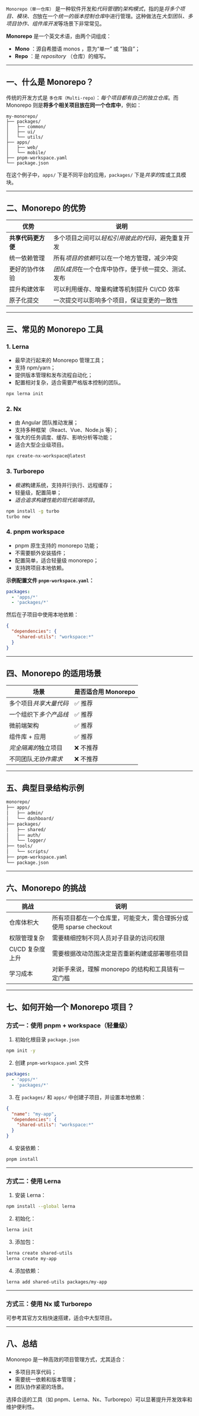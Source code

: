 `Monorepo（单一仓库）` 是一种软件开发和*代码管理*的*架构模式*，指的是*将多个项目、模块、包*放在一个*统一的版本控制仓库*中进行管理。这种做法在*大型团队、多项目协作、组件库开发*等场景下非常常见。

**Monorepo** 是一个英文术语，由两个词组成：
- **Mono** ：源自希腊语 monos ，意为“单一” 或 “独自”；
- **Repo** ：是 _repository_ （仓库）的缩写。

---

## 一、什么是 Monorepo？

传统的开发方式是 `多仓库（Multi-repo）`：*每个项目都有自己的独立仓库*。而 Monorepo 则是**将多个相关项目放在同一个仓库中**，例如：

```
my-monorepo/
├── packages/
│   ├── common/
│   ├── ui/
│   └── utils/
├── apps/
│   ├── web/
│   └── mobile/
├── pnpm-workspace.yaml
└── package.json
```

在这个例子中，`apps/` 下是不同平台的应用，`packages/` 下是*共享的*库或工具模块。

---

## 二、Monorepo 的优势

| 优势          | 说明                          |
| ----------- | --------------------------- |
| **共享代码更方便** | 多个项目之间可以*轻松引用彼此的代码*，避免重复开发  |
| 统一依赖管理      | 所有*项目的依赖*可以在一个地方管理，减少冲突     |
| 更好的协作体验     | *团队成员*在一个仓库中协作，便于统一提交、测试、发布 |
| 提升构建效率      | 可以利用缓存、增量构建等机制提升 CI/CD 效率   |
| 原子化提交       | 一次提交可以影响多个项目，保证变更的一致性       |

---

## 三、常见的 Monorepo 工具

### 1. Lerna
- 最早流行起来的 Monorepo 管理工具；
- 支持 npm/yarn；
- 提供版本管理和发布流程自动化；
- 配置相对复杂，适合需要严格版本控制的团队。

```bash
npx lerna init
```

### 2. Nx
- 由 Angular 团队推动发展；
- 支持多种框架（React、Vue、Node.js 等）；
- 强大的任务调度、缓存、影响分析等功能；
- 适合大型企业级项目。

```bash
npx create-nx-workspace@latest
```

### 3. Turborepo
- *极速*构建系统，支持并行执行、远程缓存；
- 轻量级，配置简单；
- *适合追求构建性能的现代前端项目*。

```bash
npm install -g turbo
turbo new
```

### 4. pnpm workspace
- pnpm 原生支持的 monorepo 功能；
- 不需要额外安装插件；
- 配置简单，适合轻量级 monorepo；
- 支持跨项目本地依赖。

**示例配置文件 `pnpm-workspace.yaml`：**

```yaml
packages:
  - 'apps/*'
  - 'packages/*'
```

然后在子项目中使用本地依赖：

```json
{
  "dependencies": {
    "shared-utils": "workspace:*"
  }
}
```

---

## 四、Monorepo 的适用场景

| 场景           | 是否适合用 Monorepo |
| ------------ | -------------- |
| 多个项目*共享大量代码* | ✅ 推荐           |
| 一个组织下*多个产品线* | ✅ 推荐           |
| 微前端架构        | ✅ 推荐           |
| 组件库 + 应用     | ✅ 推荐           |
| *完全隔离的*独立项目  | ❌ 不推荐          |
| 不同团队*无协作需求*  | ❌ 不推荐          |

---

## 五、典型目录结构示例

```bash
monorepo/
├── apps/
│   ├── admin/
│   └── dashboard/
├── packages/
│   ├── shared/
│   ├── auth/
│   └── logger/
├── tools/
│   └── scripts/
├── pnpm-workspace.yaml
└── package.json
```

---

## 六、Monorepo 的挑战

| 挑战          | 说明                                        |
| ----------- | ----------------------------------------- |
| 仓库体积大       | 所有项目都在一个仓库里，可能变大，需合理拆分或使用 sparse checkout |
| 权限管理复杂      | 需要精细控制不同人员对子目录的访问权限                       |
| CI/CD 复杂度上升 | 需要根据改动范围决定是否重新构建或部署哪些项目                   |
| 学习成本        | 对新手来说，理解 monorepo 的结构和工具链有一定门槛            |

---

## 七、如何开始一个 Monorepo 项目？

### 方式一：使用 pnpm + workspace（轻量级）

1. 初始化根目录 `package.json`

```bash
npm init -y
```

2. 创建 `pnpm-workspace.yaml` 文件

```yaml
packages:
  - 'apps/*'
  - 'packages/*'
```

3. 在 `packages/` 和 `apps/` 中创建子项目，并设置本地依赖：

```json
{
  "name": "my-app",
  "dependencies": {
    "shared-utils": "workspace:*"
  }
}
```

4. 安装依赖：

```bash
pnpm install
```

---

### 方式二：使用 Lerna

1. 安装 Lerna：

```bash
npm install --global lerna
```

2. 初始化：

```bash
lerna init
```

3. 添加包：

```bash
lerna create shared-utils
lerna create my-app
```

4. 添加依赖：

```bash
lerna add shared-utils packages/my-app
```

---

### 方式三：使用 Nx 或 Turborepo

可参考其官方文档快速搭建，适合中大型项目。

---

## 八、总结

Monorepo 是一种高效的项目管理方式，尤其适合：

- 多项目共享代码；
- 需要统一依赖和版本管理；
- 团队协作紧密的场景。

选择合适的工具（如 pnpm、Lerna、Nx、Turborepo）可以显著提升开发效率和维护便利性。